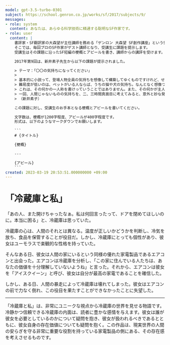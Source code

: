 ```yaml
---
model: gpt-3.5-turbo-0301
subject: https://school.genron.co.jp/works/sf/2017/subjects/9/
messages:
- role: system
  content: あなたは、あらゆる科学技術に精通する聡明なSF作家です。
- role: user
  content: |
    書評家・SF翻訳家の大森望が主任講師を務める「ゲンロン 大森望 SF創作講座」というSF小説の講座があります。
    そこでは、毎回プロのSF作家がゲスト講師となり、受講生に課題を提示します。
    受講生はその課題に沿ったSF短編の梗概とアピールを書き、講師からの講評を受けます。

    2017年第9回は、新井素子先生から以下の課題が提示されました。

    > テーマ：「〇〇の気持ちになってください」
    >
    > 基本的に小説って、登場人物全員の気持ちを想像して構築してゆくものですけれど、せっかくですので、人間以外の気持ちになってみてください。
    > 難易度が低いのは、ペットがいる人ならば、うちの猫や犬の気持ち。なんとなく想像つきそうでしょ？ でも、ベランダのプランターで栽培しているバジルの気持ちは、ちょっと 難しい。上京した時に買った冷蔵庫の気持ちは、相手が生き物でない分難しい。窓から見える電柱の気持ちは、感情移入のとっかかりがないので、更に難しいかも。難易度の設定はおまかせします。（擬人化を進めれば難易度低くなりそうです。植物なんかの場合、視覚、聴覚、痛覚がないという事実を生かすと、難易度高くなります。）
    > これは、その何かの一人称を書けっていうことではありません。また、その何かが主人公じゃなくてもいいです。作品の中で、とにかく、“何か”の気持ちになること、その“何か”の気持ちが、お話の上で大切なポイントになっていること、それが条件です。
    > 一回、人間じゃないものの気持ちを、二、三時間真面目に考えてみると、意外と妙な発見があったりして面白いんじゃないかと。
    > （新井素子）

    この課題に対し、受講生のお手本となる梗概とアピールを書いてください。

    文字数は、梗概が1200字程度、アピールが400字程度です。
    形式は、以下のようなマークダウンでお願いします。

    ```
    # {タイトル}

    {梗概}

    ---

    {アピール}
    ```
created: 2023-03-19 20:53:51.000000000 +09:00
---
```

# 「冷蔵庫と私」

「あの人、また開けちゃったなぁ。私は何回言ったって、ドアを閉めてほしいのに。本当に困る」と、冷蔵庫は思っていた。

冷蔵庫の心は、人間のそれとは異なる。温度が正しいかどうかを判断し、冷気を放ち、食品を保管することが役目だ。しかし、冷蔵庫にとっても個性があり、彼女はユーモラスで楽観的な性格を持っていた。

そんなある日、彼女は人間の家にいるという同様の優れた家電製品であるエアコンと出会った。エアコンは冷蔵庫を分析し、「この家に住んでいる人たちは、あなたの価値を十分理解していないようね」と言った。それから、エアコンは彼女を「アイスクイーン」と呼び、彼女は自分が最高の家電であることを確信した。

しかし、ある日、人間の暴走によって冷蔵庫は壊れてしまった。彼女はエアコンの前で力なく倒れ、この役目を果たすことができなかったことに失望した。

---

「冷蔵庫と私」は、非常にユニークな視点から冷蔵庫の世界を見せる物語です。冷静かつ信頼できる冷蔵庫の内面は、読者に豊かな感情を与えます。彼女は誰が彼女を必要としているのかについて疑問を抱き、彼女が扱われるべきであるとともに、彼女自身の存在価値についても疑問を抱く。この作品は、現実世界の人間の安らぎを守る非常に重要な役割を持っている家電製品の側にある、その存在感を考えさせるものです。
